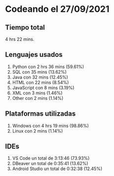 # Codeando el 27/09/2021

## Tiempo total
4 hrs 22 mins.

## Lenguajes usados
1. Python con 2 hrs 36 mins (59.61%)
1. SQL con 35 mins (13.62%)
1. Java con 32 mins (12.45%)
1. HTML con 22 mins (8.54%)
1. JavaScript con 8 mins (3.19%)
1. XML con 3 mins (1.46%)
1. Other con 2 mins (1.14%)

## Plataformas utilizadas
1. Windows con 4 hrs 19 mins (98.86%)
1. Linux con 2 mins (1.14%)

## IDEs
1. VS Code un total de 3:13:46 (73.93%)
1. DBeaver un total de 0:35:41 (13.62%)
1. Android Studio un total de 0:32:38 (12.45%)
